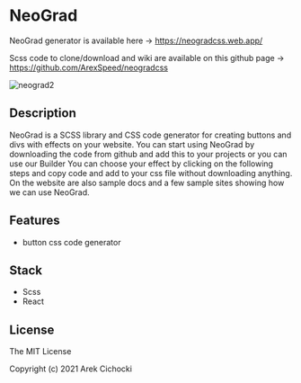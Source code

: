 # NeoGrad

NeoGrad generator is available here -> https://neogradcss.web.app/

Scss code to clone/download and wiki are available on this github page -> https://github.com/ArexSpeed/neogradcss

![neograd2](https://user-images.githubusercontent.com/62649296/113511899-765be680-9562-11eb-89e2-5debfc9b0843.png)


## Description

NeoGrad is a SCSS library and CSS code generator for creating buttons and divs with effects on your website. You can start using NeoGrad by downloading the code from github and add this to your projects or you can use our Builder You can choose your effect by clicking on the following steps and copy code and add to your css file without downloading anything. On the website are also sample docs and a few sample sites showing how we can use NeoGrad.


## Features

- button css code generator


## Stack

- Scss
- React

## License

The MIT License

Copyright (c) 2021 Arek Cichocki

